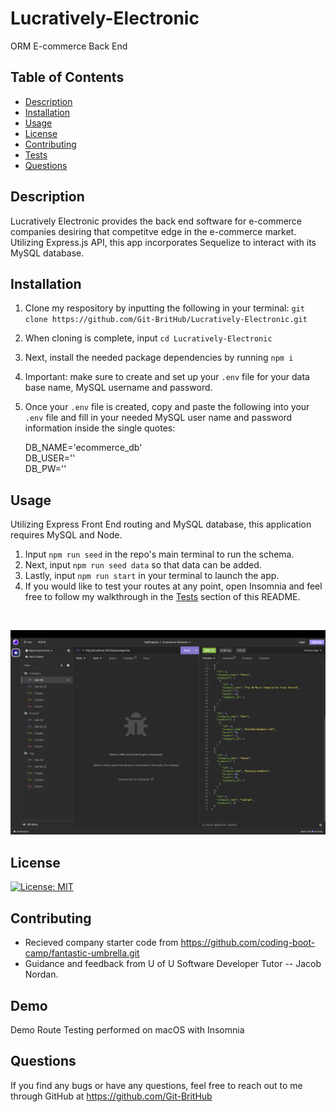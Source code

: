 # Lucratively-Electronic
ORM E-commerce Back End

## Table of Contents
* [Description](#description)
* [Installation](#installation)
* [Usage](#usage)
* [License](#license)
* [Contributing](#contributing)
* [Tests](#tests)
* [Questions](#questions)


## Description
Lucratively Electronic provides the back end software for e-commerce companies desiring that competitve edge in the e-commerce market. Utilizing Express.js API, this app incorporates Sequelize to interact with its MySQL database.


## Installation
1. Clone my respository by inputting the following in your terminal: `git clone https://github.com/Git-BritHub/Lucratively-Electronic.git`
2. When cloning is complete, input `cd Lucratively-Electronic`
3. Next, install the needed package dependencies by running `npm i`
4. Important: make sure to create and set up your `.env` file for your data base name, MySQL username and password.
5. Once your `.env` file is created, copy and paste the following into your `.env` file and fill in your needed MySQL user name and password information inside the single quotes:

    <p>DB_NAME='ecommerce_db'<br/>
       DB_USER=''<br/>
       DB_PW=''<br/></p>


## Usage
Utilizing Express Front End routing and MySQL database, this application requires MySQL and Node.<br />

1. Input `npm run seed` in the repo's main terminal to run the schema.
2. Next, input `npm run seed data` so that data can be added.
3. Lastly, input `npm run start` in your terminal to launch the app.
4. If you would like to test your routes at any point, open Insomnia and feel free to follow my walkthrough in the [Tests](#tests) section of this README. 
<br />

![alt text](assets/images/screenshot.png)


## License
[![License: MIT](https://img.shields.io/badge/License-MIT-yellow.svg)](https://opensource.org/licenses/MIT)

## Contributing
* Recieved company starter code from https://github.com/coding-boot-camp/fantastic-umbrella.git
* Guidance and feedback from U of U Software Developer Tutor -- Jacob Nordan.


## Demo
Demo Route Testing performed on macOS with Insomnia

## Questions
If you find any bugs or have any questions, feel free to reach out to me through GitHub at https://github.com/Git-BritHub 